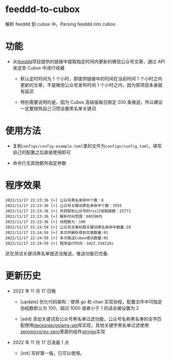 # feeddd-to-cubox

解析 feeddd 到 cubox 中。Parsing feeddd into cubox.

# 功能

- 从[feeddd](https://github.com/feeddd/feeds)项目提供的链接中提取指定时间内更新的微信公众号文章，通过 API 发送至 Cubox 中进行收藏

  - 默认定时时间为 1 个小时，即提供链接中的时间在当前时间 1 个小时之内更新的文章，不是微信公众号发布时间 1 个小时之内，因为原项目本身就有延迟

  - 特别需要说明的是，因为 Cubox 高级版每日限定 200 条推送，所以建议一定要按照自己习惯设置黑名单关键词

# 使用方法

- 复制`configs/config-example.toml`里的文件为`configs/config.toml`，填写自己的配置之后直接使用即可

- 命令行无其他额外指定参数

# 程序效果

```
2022/11/17 22:23:36 [+] 公众号黑名单命中个数：8
2022/11/17 22:23:36 [+] 公众号关键词黑名单命中个数：3555
2022/11/17 22:23:36 [+] 共获取到公众号的rss订阅链接数：25771
2022/11/17 22:23:36 [+] 解析时间范围：60分钟内
2022/11/17 22:23:36 [+] 线程数为：100
2022/11/17 22:24:59 [+] 公众号文章标题关键词黑名单命中数量:29
2022/11/17 22:24:59 [+] 本次共解析得到文章数量:91
2022/11/17 22:24:59 [+] 本次推送Cubox成功数量:91
2022/11/17 22:24:59 [+] 程序运行时间：1m23.334126s
```

还在测试关键词黑名单就还没推送，推送功能已完备.

# 更新历史

- 2022 年 11 月 17 日晚

  - [update] 优化代码架构：使用 go 和 chan 实现协程，配置文件中可指定协程数默认为 100，超过 1000 或者小于 1 的话会被设置为 2

  - [add] 添加关键词及公众号黑名单过滤功能，公众号名称黑名单的全字匹配使用[deckarep/golang-set](https://github.com/deckarep/golang-set)库实现，其他关键字黑名单过滤使用[zeromicro/go-zero](https://github.com/zeromicro/go-zero)里面的组件[stringx](https://go-zero.dev/cn/docs/blog/tool/keywords/)实现

- 2022 年 11 月 17 日凌晨 1 点

  - [init] 写好第一版，已可以使用。